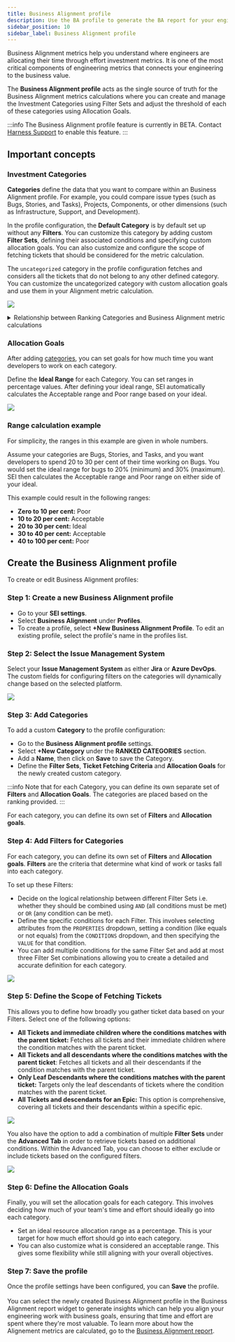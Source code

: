 ```yaml
---
title: Business Alignment profile
description: Use the BA profile to generate the BA report for your engineering team.
sidebar_position: 10
sidebar_label: Business Alignment profile
---
```


Business Alignment metrics help you understand where engineers are allocating their time through effort investment metrics. It is one of the most critical components of engineering metrics that connects your engineering to the business value.

The **Business Alignment profile** acts as the single source of truth for the Business Alignment metrics calculations where you can create and manage the Investment Categories using Filter Sets and adjust the threshold of each of these categories using Allocation Goals.

:::info
The Business Alignment profile feature is currently in BETA. Contact [Harness Support](mailto:support@harness.io) to enable this feature.
:::

<DocVideo src="https://www.youtube.com/embed/f3fLqermTGo?si=qFF0PVof8Q36kkr3" />

## Important concepts

### Investment Categories

**Categories** define the data that you want to compare within an Business Alignment profile. For example, you could compare issue types (such as Bugs, Stories, and Tasks), Projects, Components, or other dimensions (such as Infrastructure, Support, and Development).

In the profile configuration, the **Default Category** is by default set up without any **Filters**. You can customize this category by adding custom **Filter Sets**, defining their associated conditions and specifying custom allocation goals. You can also customize and configure the scope of fetching tickets that should be considered for the metric calculation.

The `uncategorized` category in the profile configuration fetches and considers all the tickets that do not belong to any other defined category. You can customize the uncategorized category with custom allocation goals and use them in your Alignment metric calculation.

![](./static/filter-sets.png)

<details>
<summary>Relationship between Ranking Categories and Business Alignment metric calculations</summary>

The ranking of categories plays a significant role in determining how tickets are allocated to different categories, and subsequently, how Business Alignment calculations are made.

1. **Ticket Metadata for Categories:** Categories in the Business Alignment profile are defined based on certain attributes or metadata of tickets. These attributes can include Labels, Components, Priorities, Issue Types, or any other relevant information associated with the tickets in your Issue Management System (e.g., Jira or Azure). <br /> <br /> Example Ticket Metadata: <br /> `Ticket 1:` Labels: (`abc`, `def`) Priority: (P1) <br /> `Ticket 2:` Labels: (`abc`, `def`, `ghi`) with Components: (`text`, `value`)
2. **Defining Categories:** Categories are defined based on specific criteria related to ticket metadata. In the provided example, let's say you define two categories:
   1. `Category 1:` Based on the label being `abc`
   2. `Category 2:` Based on the component being `text`
3. **Ticket Allocation to Categories:** Now, when you have tickets in your system, they are allocated to categories based on whether they meet the criteria defined for each category. For example:
   1. Ticket 1 belongs to `Category 1` because it has the label `abc`
   2. Ticket 2 can potentially belong to both `Category 1` and `Category 2` because it meets the criteria for both categories.
4. **Ranking Categories:** This is where the ranking of categories comes into play. When a ticket is eligible for multiple categories, the ranking helps determine which category takes precedence or priority. In the provided example:
   1. If `Category 1` is ranked higher (e.g., ranked 1), then Ticket 2 will also be allocated to `Category 1 `
   2. If `Category 2` is ranked higher, then Ticket 2 will be allocated to `Category 2` and it won't be included in `Category 1`
5. **Allocation Goals and Calculations:** After tickets are allocated to Categories, you can set Allocation Goals for each Category. To learn more, Go to [Allocation Goals](#allocation-goals).
6. **Business Alignment Calculations:** Once Allocation goals are set, Harness SEI calculates the Business Alignment metric value based on the actual allocation of tickets to categories and the progress made in each category.

</details>

### Allocation Goals

After adding [categories](https://developer.harness.io/docs/software-engineering-insights/sei-profiles/investment-profile#categories), you can set goals for how much time you want developers to work on each category.

Define the **Ideal Range** for each Category. You can set ranges in percentage values. After defining your ideal range, SEI automatically calculates the Acceptable range and Poor range based on your ideal.

![](./static/allocation-goals.png)

### Range calculation example

For simplicity, the ranges in this example are given in whole numbers.

Assume your categories are Bugs, Stories, and Tasks, and you want developers to spend 20 to 30 per cent of their time working on Bugs. You would set the ideal range for bugs to 20% (minimum) and 30% (maximum). SEI then calculates the Acceptable range and Poor range on either side of your ideal.

This example could result in the following ranges:

* **Zero to 10 per cent:** Poor
* **10 to 20 per cent:** Acceptable
* **20 to 30 per cent:** Ideal
* **30 to 40 per cent:** Acceptable
* **40 to 100 per cent:** Poor

## Create the Business Alignment profile

To create or edit Business Alignment profiles:

### Step 1: Create a new Business Alignment profile

* Go to your **SEI settings**.
* Select **Business Alignment** under **Profiles**.
* To create a profile, select **+New Business Alignment Profile**. To edit an existing profile, select the profile's name in the profiles list.

### Step 2: Select the Issue Management System

Select your **Issue Management System** as either **Jira** or **Azure DevOps**. The custom fields for configuring filters on the categories will dynamically change based on the selected platform.

![](./static/ba-select-im.png)

### Step 3: Add Categories

To add a custom **Category** to the profile configuration:

* Go to the **Business Alignment profile** settings.
* Select **+New Category** under the **RANKED CATEGORIES** section.
* Add a **Name**, then click on **Save** to save the Category.
* Define the **Filter Sets**, **Ticket Fetching Criteria** and **Allocation Goals** for the newly created custom category.

:::info
Note that for each Category, you can define its own separate set of **Filters** and **Allocation Goals**. The categories are placed based on the ranking provided.
:::

For each category, you can define its own set of **Filters** and **Allocation goals**.

### Step 4: Add Filters for Categories

For each category, you can define its own set of **Filters** and **Allocation goals**. **Filters** are the criteria that determine what kind of work or tasks fall into each category.

To set up these Filters:

* Decide on the logical relationship between different Filter Sets i.e. whether they should be combined using `AND` (all conditions must be met) or `OR` (any condition can be met).
* Define the specific conditions for each Filter. This involves selecting attributes from the `PROPERTIES` dropdown, setting a condition (like equals or not equals) from the `CONDITIONS` dropdown, and then specifying the `VALUE` for that condition.
* You can add multiple conditions for the same Filter Set and add at most three Filter Set combinations allowing you to create a detailed and accurate definition for each category.

![](./static/filter-sets.png)

### Step 5: Define the Scope of Fetching Tickets

This allows you to define how broadly you gather ticket data based on your Filters. Select one of the following options:

* **All Tickets and immediate children where the conditions matches with the parent ticket:** Fetches all tickets and their immediate children where the condition matches with the parent ticket.
* **All Tickets and all descendants where the conditions matches with the parent ticket**: Fetches all tickets and all their descendants if the condition matches with the parent ticket.
* **Only Leaf Descendants where the conditions matches with the parent ticket:** Targets only the leaf descendants of tickets where the condition matches with the parent ticket.
* **All Tickets and descendants for an Epic:** This option is comprehensive, covering all tickets and their descendants within a specific epic.

![](./static/scope-fetching-tickets.png)

You also have the option to add a combination of multiple **Filter Sets** under the **Advanced Tab** in order to retrieve tickets based on additional conditions. Within the Advanced Tab, you can choose to either exclude or include tickets based on the configured filters.

![](./static/scope-fetch-tickets-advanced.png)

### Step 6: Define the Allocation Goals

Finally, you will set the allocation goals for each category. This involves deciding how much of your team's time and effort should ideally go into each category.

* Set an ideal resource allocation range as a percentage. This is your target for how much effort should go into each category.
* You can also customize what is considered an acceptable range. This gives some flexibility while still aligning with your overall objectives.

### Step 7: Save the profile

Once the profile settings have been configured, you can **Save** the profile. <br /> <br />You can select the newly created Business Alignment profile in the Business Alignment report widget to generate insights which can help you align your engineering work with business goals, ensuring that time and effort are spent where they're most valuable. To learn more about how the Alignement metrics are calculated, go to the [Business Alignment report](/docs/software-engineering-insights/early-access/metrics-reports/sei-business-alignment-report).
